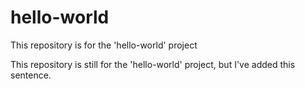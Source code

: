# hello-world
This repository is for the 'hello-world' project

This repository is still for the 'hello-world' project, but I've added this sentence.
